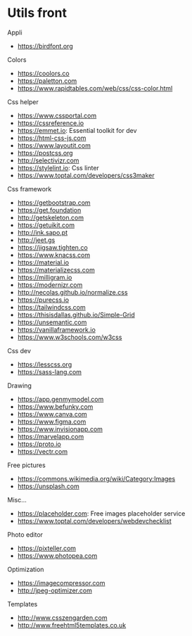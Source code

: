 # Utils front

Appli
* https://birdfont.org

Colors
* https://coolors.co
* https://paletton.com
* https://www.rapidtables.com/web/css/css-color.html

Css helper
* https://www.cssportal.com
* https://cssreference.io
* https://emmet.io: Essential toolkit for dev
* https://html-css-js.com
* https://www.layoutit.com
* https://postcss.org
* http://selectivizr.com
* https://stylelint.io: Css linter
* https://www.toptal.com/developers/css3maker

Css framework
* https://getbootstrap.com
* https://get.foundation
* http://getskeleton.com
* https://getuikit.com
* http://ink.sapo.pt
* http://jeet.gs
* https://jigsaw.tighten.co
* https://www.knacss.com
* https://material.io
* https://materializecss.com
* https://milligram.io
* https://modernizr.com
* http://necolas.github.io/normalize.css
* https://purecss.io
* https://tailwindcss.com
* https://thisisdallas.github.io/Simple-Grid
* https://unsemantic.com
* https://vanillaframework.io
* https://www.w3schools.com/w3css

Css dev
* https://lesscss.org
* https://sass-lang.com

Drawing
* https://app.genmymodel.com
* https://www.befunky.com
* https://www.canva.com
* https://www.figma.com
* https://www.invisionapp.com
* https://marvelapp.com
* https://proto.io
* https://vectr.com

Free pictures
* https://commons.wikimedia.org/wiki/Category:Images
* https://unsplash.com

Misc...
* https://placeholder.com: Free images placeholder service
* https://www.toptal.com/developers/webdevchecklist

Photo editor
* https://pixteller.com
* https://www.photopea.com

Optimization
* https://imagecompressor.com
* http://jpeg-optimizer.com

Templates
* http://www.csszengarden.com
* http://www.freehtml5templates.co.uk
